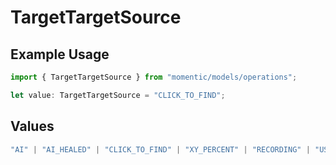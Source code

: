 # TargetTargetSource

## Example Usage

```typescript
import { TargetTargetSource } from "momentic/models/operations";

let value: TargetTargetSource = "CLICK_TO_FIND";
```

## Values

```typescript
"AI" | "AI_HEALED" | "CLICK_TO_FIND" | "XY_PERCENT" | "RECORDING" | "USER_CSS_SELECTOR"
```